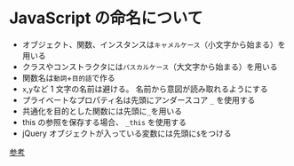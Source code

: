 # JavaScript の命名について

- オブジェクト、関数、インスタンスは`キャメルケース`（小文字から始まる）を用いる
- クラスやコンストラクタには`パスカルケース`（大文字から始まる）を用いる
- 関数名は`動詞`+`目的語`で作る
- `x`,`y`など 1 文字の名前は避ける。 名前から意図が読み取れるようにする
- プライベートなプロパティ名は先頭にアンダースコア `_` を使用する
- 共通化を目的とした関数には先頭に`_`を用いる
- this の参照を保存する場合、 `_this` を使用する
- jQuery オブジェクトが入っている変数には先頭に`$`をつける

[参考](http://snowdream.github.io/javascript-style-guide/javascript-style-guide/jp/naming-conventions.html)
